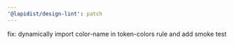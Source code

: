 ```yaml
---
'@lapidist/design-lint': patch
---
```


fix: dynamically import color-name in token-colors rule and add smoke test
